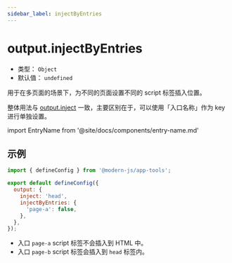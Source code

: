 ```yaml
---
sidebar_label: injectByEntries
---
```


# output.injectByEntries



- 类型： `Object`
- 默认值： `undefined`


用于在多页面的场景下，为不同的页面设置不同的 script 标签插入位置。

整体用法与 [output.inject](/docs/apis/app/config/output/inject) 一致，主要区别在于，可以使用「入口名称」作为 key 进行单独设置。

import EntryName from '@site/docs/components/entry-name.md'

<EntryName />

## 示例

```js title="modern.config.js"
import { defineConfig } from '@modern-js/app-tools';

export default defineConfig({
  output: {
    inject: 'head',
    injectByEntries: {
      'page-a': false,
    },
  },
});
```

- 入口 `page-a` script 标签不会插入到 HTML 中。
- 入口 `page-b` script 标签会插入到 `head` 标签内。
